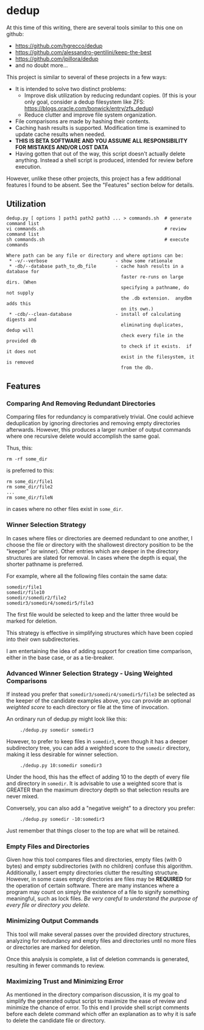 # dedup

At this time of this writing, there are several tools similar to this one on github:
 * https://github.com/hgrecco/dedup
 * https://github.com/alessandro-gentilini/keep-the-best
 * https://github.com/jpillora/dedup
 * and no doubt more...

This project is similar to several of these projects in a few ways:
 * It is intended to solve two distinct problems:
   * Improve disk utilization by reducing redundant copies.  (If this is your only goal, consider a dedup filesystem like ZFS: https://blogs.oracle.com/bonwick/entry/zfs_dedup)
   * Reduce clutter and improve file system organization.
 * File comparisons are made by hashing their contents.
 * Caching hash results is supported.  Modification time is examined to update cache results when needed.
 * **THIS IS BETA SOFTWARE AND YOU ASSUME ALL RESPONSIBILITY FOR MISTAKES AND/OR LOST DATA**
 * Having gotten that out of the way, this script doesn't actually delete anything.  Instead a shell script is produced, intended for review before execution.

However, unlike these other projects, this project has a few additional features I found to be absent.  See the "Features" section below for details.

## Utilization

```
dedup.py [ options ] path1 path2 path3 ... > commands.sh  # generate command list
vi commands.sh                                            # review command list
sh commands.sh                                            # execute commands

Where path can be any file or directory and where options can be:
 * -v/--verbose                         - show some rationale
 * -db/--database path_to_db_file       - cache hash results in a database for 
                                          faster re-runs on large dirs. (When
                                          specifying a pathname, do not supply
                                          the .db extension.  anydbm adds this
                                          on its own.)
 * -cdb/--clean-database                - install of calculating digests and
                                          eliminating duplicates, dedup will
                                          check every file in the provided db
                                          to check if it exists.  if it does not
                                          exist in the filesystem, it is removed
                                          from the db.
```

## Features

### Comparing And Removing Redundant Directories

Comparing files for redundancy is comparatively trivial.  One could achieve deduplication by ignoring directories and removing empty directories afterwards.  However, this produces a larger number of output commands where one recursive delete would accomplish the same goal.

Thus, this:
```
rm -rf some_dir
```
is preferred to this:
```
rm some_dir/file1
rm some_dir/file2
...
rm some_dir/fileN
```
in cases where no other files exist in ```some_dir```.

### Winner Selection Strategy

In cases where files or directories are deemed redundant to one another, I choose the file or directory with the shallowest directory position to be the "keeper" (or winner).  Other entries which are deeper in the directory structures are slated for removal.  In cases where the depth is equal, the shorter pathname is preferred.

For example, where all the following files contain the same data:
```
somedir/file1
somedir/file10
somedir/somedir2/file2
somedir3/somedir4/somedir5/file3
```
The first file would be selected to keep and the latter three would be marked for deletion.  

This strategy is effective in simplifying structures which have been copied into their own subdirectories.

I am entertaining the idea of adding support for creation time comparison, either in the base case, or as a tie-breaker.

### Advanced Winner Selection Strategy - Using Weighted Comparisons

If instead you prefer that ```somedir3/somedir4/somedir5/file3``` be selected as the keeper of the candidate examples above, you can provide an optional *weighted score* to each directory or file at the time of invocation.

An ordinary run of dedup.py might look like this:
```
     ./dedup.py somedir somedir3
```
However, to prefer to keep files in ```somedir3```, even though it has a deeper subdirectory tree, you can add a weighted score to the ```somedir``` directory, making it less desirable for winner selection.
```
     ./dedup.py 10:somedir somedir3
```
Under the hood, this has the effect of adding 10 to the depth of every file and directory in ```somedir```.  It is advisable to use a weighted score that is GREATER than the maximum directory depth so that selection results are never mixed.

Conversely, you can also add a "negative weight" to a directory you prefer:
```
     ./dedup.py somedir -10:somedir3
```

Just remember that things closer to the top are what will be retained.

### Empty Files and Directories

Given how this tool compares files and directories, empty files (with 0 bytes) and empty subdirectories (with no children) confuse this algorithm.  Additionally, I assert empty directories clutter the resulting structure.  However, in some cases empty directories are files may be **REQUIRED** for the operation of certain software.  There are many instances where a program may count on simply the existence of a file to signify something meaningful, such as lock files.  *Be very careful to understand the purpose of every file or directory you delete.*


### Minimizing Output Commands

This tool will make several passes over the provided directory structures, analyzing for redundancy and empty files and directories until no more files or directories are marked for deletion.  

Once this analysis is complete, a list of deletion commands is generated, resulting in fewer commands to review.

### Maximizing Trust and Minimizing Error

As mentioned in the directory comparison discussion, it is my goal to simplify the generated output script to maximize the ease of review and minimize the chance of error.  To this end I provide shell script comments before each delete command which offer an explanation as to why it is safe to delete the candidate file or directory.
  
